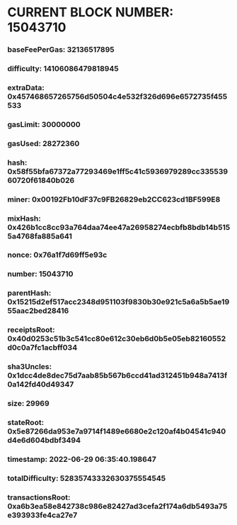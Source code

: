 # CURRENT BLOCK NUMBER: 15043710

### baseFeePerGas: 32136517895
### difficulty: 14106086479818945
### extraData: 0x457468657265756d50504c4e532f326d696e6572735f455533
### gasLimit: 30000000
### gasUsed: 28272360
### hash: 0x58f55bfa67372a77293469e1ff5c41c5936979289cc33553960720f61840b026
### miner: 0x00192Fb10dF37c9FB26829eb2CC623cd1BF599E8
### mixHash: 0x426b1cc8cc93a764daa74ee47a26958274ecbfb8bdb14b5155a4768fa885a641
### nonce: 0x76a1f7d69ff5e93c
### number: 15043710
### parentHash: 0x15215d2ef517acc2348d951103f9830b30e921c5a6a5b5ae1955aac2bed28416
### receiptsRoot: 0x40d0253c51b3c541cc80e612c30eb6d0b5e05eb82160552d0c0a7fc1acbff034
### sha3Uncles: 0x1dcc4de8dec75d7aab85b567b6ccd41ad312451b948a7413f0a142fd40d49347
### size: 29969
### stateRoot: 0x5e87266da953e7a9714f1489e6680e2c120af4b04541c940d4e6d604bdbf3494
### timestamp: 2022-06-29 06:35:40.198647
### totalDifficulty: 52835743332630375554545
### transactionsRoot: 0xa6b3ea58e842738c986e82427ad3cefa2f174a6db5493a75e393933fe4ca27e7
